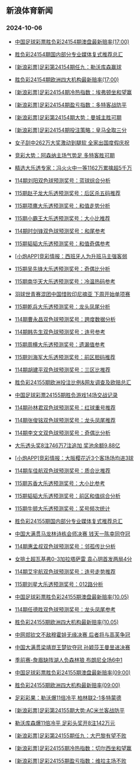 ## 新浪体育新闻 
### 2024-10-06

+ [中国足球彩票胜负彩24154期澳盘最新赔率(17:00)](https://sports.sina.com.cn/l/2024-10-05/doc-incrneka6540433.shtml)

+ [胜负彩24154期国内部分专业媒体复式推荐总汇](https://sports.sina.com.cn/l/2024-10-05/doc-incrneke3348264.shtml)

+ [[新浪彩票]足彩第24154期任九：勒沃库森赢球](https://sports.sina.com.cn/l/2024-10-05/doc-incrneka6553343.shtml)

+ [胜负彩24154期欧洲四大机构最新赔率(17:00)](https://sports.sina.com.cn/l/2024-10-05/doc-incrneka6540762.shtml)

+ [[新浪彩票]足彩24154期冷热指数：埃弗顿坐和望赢](https://sports.sina.com.cn/l/2024-10-05/doc-incrneke3352787.shtml)

+ [[新浪彩票]足彩24154期盈亏指数：多特客战防平](https://sports.sina.com.cn/l/2024-10-05/doc-incrneka6554422.shtml)

+ [[新浪彩票]足彩第24154期大势：曼城主胜可期](https://sports.sina.com.cn/l/2024-10-05/doc-incrneka6552538.shtml)

+ [[新浪彩票]足彩24154期投注策略：皇马全取三分](https://sports.sina.com.cn/l/2024-10-05/doc-incrneka6553874.shtml)

+ [女子刮中262万大奖激动到腿软 全家出国度假庆祝](https://sports.sina.com.cn/l/2024-10-05/doc-incrmyah3437074.shtml)

+ [竞彩大势：阿森纳主场气势足 多特客胜可期](https://sports.sina.com.cn/l/2024-10-05/doc-incrneix0474898.shtml)

+ [精选大乐透专家：冯火火中一等1162万累擒超5千万](https://sports.sina.com.cn/l/2024-10-05/doc-incrnkrv0392545.shtml)

+ [114期刘阳双色球预测奖号：蓝球综合分析](https://sports.sina.com.cn/l/2024-10-05/doc-incrnvfu6340945.shtml)

+ [115期赵子龙大乐透预测奖号：后区杀五码推荐](https://sports.sina.com.cn/l/2024-10-05/doc-incrnksa3263383.shtml)

+ [115期项鹰大乐透预测奖号：和值走势分析](https://sports.sina.com.cn/l/2024-10-05/doc-incrnkry6488096.shtml)

+ [115期小霸王大乐透预测奖号：大小比推荐](https://sports.sina.com.cn/l/2024-10-05/doc-incrnkrw7159193.shtml)

+ [114期时剑锋双色球预测奖号：和尾参考](https://sports.sina.com.cn/l/2024-10-05/doc-incrnvfu6342548.shtml)

+ [115期韬韬大乐透预测奖号：和值奇偶参考](https://sports.sina.com.cn/l/2024-10-05/doc-incrnkry6489551.shtml)

+ [[小炮APP]竞彩情报：西班牙人为升班马主强客弱](https://sports.sina.com.cn/l/2024-10-05/doc-incrneiy7251125.shtml)

+ [115期吴先锋大乐透预测奖号：奇偶比分析](https://sports.sina.com.cn/l/2024-10-05/doc-incrnkrv0382275.shtml)

+ [115期南华天大乐透预测奖号：冷温热码参考](https://sports.sina.com.cn/l/2024-10-05/doc-incrnvfu6369378.shtml)

+ [羽球世青赛混团中国惜败印尼摘亚 下周开始单项赛](https://sports.sina.com.cn/others/badmin/2024-10-05/doc-incrpfvn6731022.shtml)

+ [115期乾兵大乐透预测奖号：龙头凤尾分析](https://sports.sina.com.cn/l/2024-10-05/doc-incrnvfs6961924.shtml)

+ [114期曹永昌双色球预测奖号：跨度数据分析](https://sports.sina.com.cn/l/2024-10-05/doc-incrnvfw3120017.shtml)

+ [114期韩先生双色球预测奖号：连号参考](https://sports.sina.com.cn/l/2024-10-05/doc-incrnvfu6340763.shtml)

+ [115期周横大乐透预测奖号：遗漏值参考](https://sports.sina.com.cn/l/2024-10-05/doc-incrnkry6485611.shtml)

+ [115期刘海军大乐透预测奖号：前区胆码推荐](https://sports.sina.com.cn/l/2024-10-05/doc-incrnvfs6962261.shtml)

+ [114期胡建平双色球预测奖号：三区比推荐](https://sports.sina.com.cn/l/2024-10-05/doc-incrnvfu6342659.shtml)

+ [胜负彩24155期欧洲投注比例&网友调查及欧赔总汇](https://sports.sina.com.cn/l/2024-10-05/doc-incrnvfw3121063.shtml)

+ [中国足球彩票24155期胜负游戏14场交战记录](https://sports.sina.com.cn/l/2024-10-05/doc-incrnqxy3215219.shtml)

+ [114期孙林君双色球预测奖号：红球重号推荐](https://sports.sina.com.cn/l/2024-10-05/doc-incrnvfw3118435.shtml)

+ [114期张俊铭双色球预测奖号：龙头凤尾推荐](https://sports.sina.com.cn/l/2024-10-05/doc-incrnvfu6341688.shtml)

+ [114期李文文双色球预测奖号：奇偶比分析](https://sports.sina.com.cn/l/2024-10-05/doc-incrnvfr0172082.shtml)

+ [大乐透头奖8注746万7注追加 奖池余额9.88亿](https://sports.sina.com.cn/l/2024-10-05/doc-incrpncn6127526.shtml)

+ [[小炮APP]竞彩情报：大阪樱花近3个客场场均进3球](https://sports.sina.com.cn/l/2024-10-05/doc-incrneiy7250555.shtml)

+ [114期车佳航双色球预测奖号：质合比推荐](https://sports.sina.com.cn/l/2024-10-05/doc-incrnvfw3119179.shtml)

+ [115期苏香大乐透预测奖号：大小比参考](https://sports.sina.com.cn/l/2024-10-05/doc-incrnvfr0184378.shtml)

+ [115期韬韬大乐透预测奖号：前区和值综合分析](https://sports.sina.com.cn/l/2024-10-05/doc-incrnvfr0184262.shtml)

+ [115期牛顿大乐透预测奖号：奖号频次统计](https://sports.sina.com.cn/l/2024-10-05/doc-incrnvfr0184909.shtml)

+ [胜负彩24155期国内部分专业媒体复式推荐总汇](https://sports.sina.com.cn/l/2024-10-05/doc-incrnvfu6345886.shtml)

+ [中国大满贯马龙林诗栋会师决赛 钱天一陈幸同夺冠](https://sports.sina.com.cn/others/pingpang/2024-10-05/doc-incrpfvn6749061.shtml)

+ [114期惠孟叔双色球预测奖号：邻孤传比分析](https://sports.sina.com.cn/l/2024-10-05/doc-incrnvfw3118592.shtml)

+ [女排土超瓦基弗0-3加拉塔萨雷 袁心玥首发两局4分](https://sports.sina.com.cn/others/volleyball/2024-10-05/doc-incrpfvq6206753.shtml)

+ [114期艾宇航双色球预测奖号：连号走势推荐](https://sports.sina.com.cn/l/2024-10-05/doc-incrnvfw3119500.shtml)

+ [115期刘星大乐透预测奖号：012路分析](https://sports.sina.com.cn/l/2024-10-05/doc-incrnvfr0185066.shtml)

+ [中国足球彩票胜负彩24155期澳盘最新赔率(10.05)](https://sports.sina.com.cn/l/2024-10-05/doc-incrnqxt0287357.shtml)

+ [114期任德胜双色球预测奖号：龙头凤尾参考](https://sports.sina.com.cn/l/2024-10-05/doc-incrnvfw3117415.shtml)

+ [胜负彩24155期欧洲四大机构最新赔率(10.05)](https://sports.sina.com.cn/l/2024-10-05/doc-incrnqxy3213769.shtml)

+ [中网郑钦文不敌穆霍娃无缘决赛 后者将与高芙争冠](https://sports.sina.com.cn/tennis/china/2024-10-05/doc-incrpfvs2966522.shtml)

+ [中国大满贯梁靖崑王楚钦夺冠 孙颖莎王曼昱进决赛](https://sports.sina.com.cn/others/pingpang/2024-10-05/doc-incrnvfs6957688.shtml)

+ [季前赛-詹眉缺阵湖人负森林狼 布朗尼全场6中1](https://sports.sina.com.cn/basketball/nba/2024-10-05/doc-incrnqxu7059761.shtml)

+ [中国足球彩票胜负彩24155期澳盘最新赔率(09:00)](https://sports.sina.com.cn/l/2024-10-05/doc-incrnqxt0287357.shtml)

+ [胜负彩24155期欧洲四大机构最新赔率(09:00)](https://sports.sina.com.cn/l/2024-10-05/doc-incrnqxy3213769.shtml)

+ [足彩彩果：勒沃爆11倍冷平 柏林联2-1多特蒙德](https://sports.sina.com.cn/l/2024-10-06/doc-incrqiia5833140.shtml)

+ [[新浪彩票]足彩第24155期大势:AC米兰客战防平](https://sports.sina.com.cn/l/2024-10-06/doc-incrqihy6227824.shtml)

+ [勒沃库森爆11倍冷平 足彩头奖开8注142万元](https://sports.sina.com.cn/l/2024-10-06/doc-incrqiia5833140.shtml)

+ [[新浪彩票]足彩第24155期任九：大巴黎有望不败](https://sports.sina.com.cn/l/2024-10-06/doc-incrqihw9451843.shtml)

+ [[新浪彩票]足彩24155期冷热指数：切尔西坐和望赢](https://sports.sina.com.cn/l/2024-10-06/doc-incrqihw9453741.shtml)

+ [[新浪彩票]足彩24155期盈亏指数：维拉主场不败](https://sports.sina.com.cn/l/2024-10-06/doc-incrqihw9453149.shtml)

